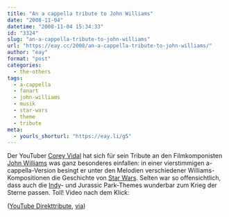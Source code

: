 ```yaml
---
title: "An a cappella tribute to John Williams"
date: "2008-11-04"
datetime: "2008-11-04 15:34:33"
id: "3324"
slug: "an-a-cappella-tribute-to-john-williams"
url: "https://eay.cc/2008/an-a-cappella-tribute-to-john-williams/"
author: "eay"
format: "post"
categories:
  - the-others
tags:
  - a-cappella
  - fanart
  - john-williams
  - musik
  - star-wars
  - theme
  - tribute
meta:
  - yourls_shorturl: "https://eay.li/g5"
---
```


Der YouTuber [Corey Vidal](http://en.wikipedia.org/wiki/Corey_Vidal) hat sich für sein Tribute an den Filmkomponisten [John Williams](http://de.wikipedia.org/wiki/John_Williams_(Komponist)) was ganz besonderes einfallen: in einer vierstimmigen a-cappella-Version besingt er unter den Melodien verschiedener Williams-Kompositionen die Geschichte von [Star Wars](//eay.cc/tag/star-wars/). Selten war so offensichtlich, dass auch die [Indy](//eay.cc/tag/indiana-jones/)\- und Jurassic Park-Themes wunderbar zum Krieg der Sterne passen. Toll! Video nach dem Klick:

 ([YouTube Direkttribute](http://ie.youtube.com/watch?v=lk5_OSsawz4), [via](http://www.nerdcore.de/wp/2008/11/04/john-williams-tribute-accapella-song-mit-star-wars-indy-und-dem-weisen-hai/))
